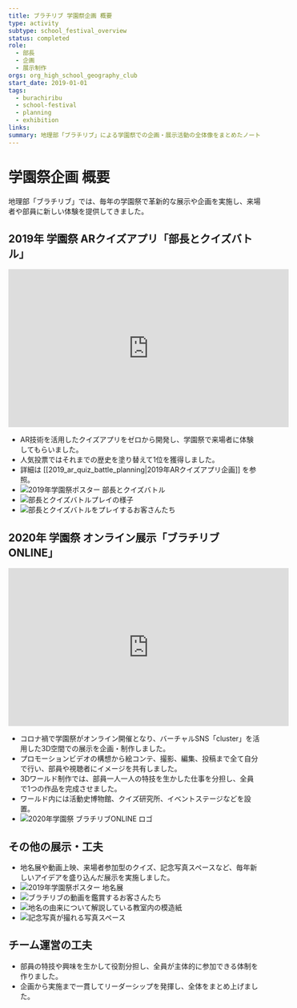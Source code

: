 ```yaml
---
title: ブラチリブ 学園祭企画 概要
type: activity
subtype: school_festival_overview
status: completed
role:
  - 部長
  - 企画
  - 展示制作
orgs: org_high_school_geography_club
start_date: 2019-01-01
tags:
  - burachiribu
  - school-festival
  - planning
  - exhibition
links: 
summary: 地理部「ブラチリブ」による学園祭での企画・展示活動の全体像をまとめたノート。
---
```

# 学園祭企画 概要

地理部「ブラチリブ」では、毎年の学園祭で革新的な展示や企画を実施し、来場者や部員に新しい体験を提供してきました。

## 2019年 学園祭 ARクイズアプリ「部長とクイズバトル」
<iframe width="560" height="315" src="https://www.youtube.com/embed/Su8X4bufqe4?si=2V2pMESUN8AA9HTL" title="YouTube video player" frameborder="0" allow="accelerometer; autoplay; clipboard-write; encrypted-media; gyroscope; picture-in-picture; web-share" referrerpolicy="strict-origin-when-cross-origin" allowfullscreen></iframe>

- AR技術を活用したクイズアプリをゼロから開発し、学園祭で来場者に体験してもらいました。
- 人気投票ではそれまでの歴史を塗り替えて1位を獲得しました。
- 詳細は [[2019_ar_quiz_battle_planning|2019年ARクイズアプリ企画]] を参照。
- ![2019年学園祭ポスター 部長とクイズバトル](linked_assets/30_Background/extracurricular_activities/burachiribu_club_activity/school_festival_planning/burachiribu_ar_quiz_planning_2019/gakuensai_poster_quizbattle.jpg)
- ![部長とクイズバトルプレイの様子](linked_assets/30_Background/extracurricular_activities/burachiribu_club_activity/school_festival_planning/burachiribu_ar_quiz_planning_2019/quizbattle_play_scene.jpg)
- ![部長とクイズバトルをプレイするお客さんたち](linked_assets/30_Background/extracurricular_activities/burachiribu_club_activity/school_festival_planning/burachiribu_ar_quiz_planning_2019/quizbattle_customers.jpg)

## 2020年 学園祭 オンライン展示「ブラチリブONLINE」
<iframe width="560" height="315" src="https://www.youtube.com/embed/b9x7msUaMrM?si=MMSh6sUG9GSB_jQB" title="YouTube video player" frameborder="0" allow="accelerometer; autoplay; clipboard-write; encrypted-media; gyroscope; picture-in-picture; web-share" referrerpolicy="strict-origin-when-cross-origin" allowfullscreen></iframe>

- コロナ禍で学園祭がオンライン開催となり、バーチャルSNS「cluster」を活用した3D空間での展示を企画・制作しました。
- プロモーションビデオの構想から絵コンテ、撮影、編集、投稿まで全て自分で行い、部員や視聴者にイメージを共有しました。
- 3Dワールド制作では、部員一人一人の特技を生かした仕事を分担し、全員で1つの作品を完成させました。
- ワールド内には活動史博物館、クイズ研究所、イベントステージなどを設置。
- ![2020年学園祭 ブラチリブONLINE ロゴ](linked_assets/30_Background/extracurricular_activities/burachiribu_club_activity/school_festival_planning/burachiribu_online_planning_2020/online_logo_2020.jpg)

## その他の展示・工夫

- 地名展や動画上映、来場者参加型のクイズ、記念写真スペースなど、毎年新しいアイデアを盛り込んだ展示を実施しました。
- ![2019年学園祭ポスター 地名展](linked_assets/30_Background/extracurricular_activities/burachiribu_club_activity/school_festival_planning/burachiribu_ar_quiz_planning_2019/gakuensai_poster_chimeiten.jpg)
- ![ブラチリブの動画を鑑賞するお客さんたち](linked_assets/30_Background/extracurricular_activities/burachiribu_club_activity/school_festival_planning/burachiribu_ar_quiz_planning_2019/burachiribu_video_customers.jpg)
- ![地名の由来について解説している教室内の模造紙](linked_assets/30_Background/extracurricular_activities/burachiribu_club_activity/school_festival_planning/burachiribu_ar_quiz_planning_2019/chimeiten_poster_classroom.jpg)
- ![記念写真が撮れる写真スペース](linked_assets/30_Background/extracurricular_activities/burachiribu_club_activity/school_festival_planning/burachiribu_ar_quiz_planning_2019/photo_spot.jpg)

## チーム運営の工夫

- 部員の特技や興味を生かして役割分担し、全員が主体的に参加できる体制を作りました。
- 企画から実施まで一貫してリーダーシップを発揮し、全体をまとめ上げました。
